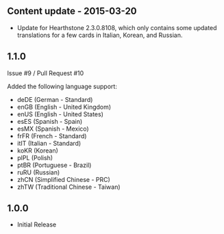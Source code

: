 ## Content update - 2015-03-20
- Update for Hearthstone 2.3.0.8108, which only contains some updated
  translations for a few cards in Italian, Korean, and Russian.



## 1.1.0
Issue #9 / Pull Request #10

Added the following language support:

- deDE (German - Standard)
- enGB (English - United Kingdom)
- enUS (English - United States)
- esES (Spanish - Spain)
- esMX (Spanish - Mexico)
- frFR (French - Standard)
- itIT (Italian - Standard)
- koKR (Korean)
- plPL (Polish)
- ptBR (Portuguese - Brazil)
- ruRU (Russian)
- zhCN (Simplified Chinese - PRC)
- zhTW (Traditional Chinese - Taiwan)



## 1.0.0
- Initial Release
